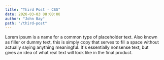 ```yaml
---
title: "Third Post - CSS"
date: 2020-03-03 08:00:00
author: "John Bay"
path: "/third-post"
---
```


Lorem ipsum is a name for a common type of placeholder text. Also known as filler or dummy text, this is simply copy that serves to fill a space without actually saying anything meaningful. It's essentially nonsense text, but gives an idea of what real text will look like in the final product.
